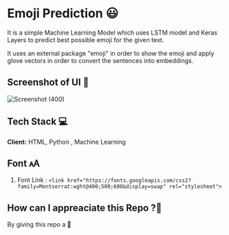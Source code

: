 # Emoji Prediction 😃


It is a simple Machine Learning Model which uses LSTM model and Keras Layers to predict best possible emoji for the given text.

It uses an external package "emoji" in order to show the emoji and apply glove vectors in order to convert the sentences into embeddings.


## Screenshot of UI 📸
![Screenshot (400)](https://user-images.githubusercontent.com/67166208/221965725-9bacfe36-b9c3-4405-b9ef-c9800170eaf0.png)


## Tech Stack 💻
**Client:** HTML, Python , Machine Learning

## Font 🗚
1. Font Link : `<link href="https://fonts.googleapis.com/css2?family=Montserrat:wght@400;500;600&display=swap" rel="stylesheet">`

## How can I appreaciate this Repo ?💐
By giving this repo a 🌟











